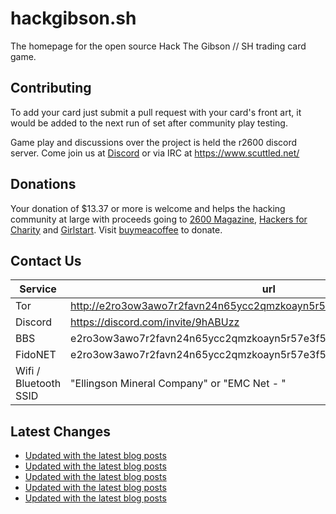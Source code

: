 # hackgibson.sh
The homepage for the open source Hack The Gibson // SH trading card game.


## Contributing

To add your card just submit a pull request with your card's front art, it would be added to the next run of set after community play testing.

Game play and discussions over the project is held the r2600 discord server. Come join us at [Discord](https://discord.com/invite/9hABUzz) or via IRC at https://www.scuttled.net/


## Donations

Your donation of $13.37 or more is welcome and helps the hacking community at large with proceeds going to [2600 Magazine](https://2600.com/), [Hackers for Charity](https://hackersforcharity.org) and [Girlstart](https://girlstart.org).  Visit [buymeacoffee](https://www.buymeacoffee.com/hackgibson.sh) to donate.


## Contact Us

Service | url
-|-
Tor | http://e2ro3ow3awo7r2favn24n65ycc2qmzkoayn5r57e3f56nvjwdcgg32ad.onion
Discord | https://discord.com/invite/9hABUzz
BBS | e2ro3ow3awo7r2favn24n65ycc2qmzkoayn5r57e3f56nvjwdcgg32ad.onion:23
FidoNET | e2ro3ow3awo7r2favn24n65ycc2qmzkoayn5r57e3f56nvjwdcgg32ad.onion:24554
Wifi / Bluetooth SSID | "Ellingson Mineral Company" or "EMC Net - <fidonet address>"

## Latest Changes
<!-- BLOG-POST-LIST:START -->
- [Updated with the latest blog posts](https://github.com/DFW2600/hackgibson.sh/commit/b5033a931af28f68797e8d4c0540bc4145e92113)
- [Updated with the latest blog posts](https://github.com/DFW2600/hackgibson.sh/commit/79a4f30a506f6b352fd56fdccc676df005af54c9)
- [Updated with the latest blog posts](https://github.com/DFW2600/hackgibson.sh/commit/07a5b86730441be5546633524b74dd1aa8a79193)
- [Updated with the latest blog posts](https://github.com/DFW2600/hackgibson.sh/commit/f451bff1b44d4e9a311e7dc9802d770846dc7ba3)
- [Updated with the latest blog posts](https://github.com/DFW2600/hackgibson.sh/commit/7c96fa24a5d43b8ea473e201663dc3f8d7f9c4ab)
<!-- BLOG-POST-LIST:END -->
